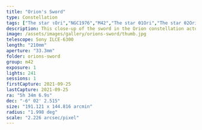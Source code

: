 ```yaml
---
title: "Orion's Sword"
type: Constellation
tags: ["The star ιOri","NGC1976","M42","The star θ1Ori","The star θ2Ori","NGC1982","M43","The star 42Ori","NGC1973","NGC1980","NGC1977","The star 45Ori","The star υOri","Great Orion Nebula","Orion Nebula","the Running Man Nebula","Lower Sword","Mairan's Nebula"]
description: This close-up of the sword in the Orion constellation actually captures x nebula and clusters, including the Great Orion Nebula, De Marain's Nebula, the Running Man Nebula, and the Lost Jewel of Orion.
image: /assets/images/gallery/orions-sword/thumb.jpg
telescope: Sony ILCE-6300
length: "210mm"
aperture: "33.3mm"
folder: orions-sword
group: m42
exposure: 1
lights: 241
sessions: 1
firstCapture: 2021-09-25 
lastCapture: 2021-09-25
ra: "5h 34m 6.9s"
dec: "-6° 02' 2.515"
size: "191.121 x 144.816 arcmin"
radius: "1.998 deg"
scale: "2.226 arcsec/pixel"
---
```

